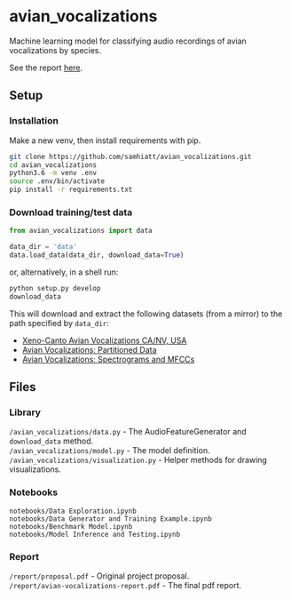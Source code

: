 # avian_vocalizations

Machine learning model for classifying audio recordings of avian vocalizations by species.

See the report [here](/report/avian-vocalizations-report.pdf).

## Setup

### Installation

Make a new venv, then install requirements with pip.

```bash
git clone https://github.com/samhiatt/avian_vocalizations.git
cd avian_vocalizations
python3.6 -m venv .env
source .env/bin/activate
pip install -r requirements.txt
```

### Download training/test data

```python
from avian_vocalizations import data

data_dir = 'data'
data.load_data(data_dir, download_data=True)
```
or, alternatively, in a shell run:

```bash
python setup.py develop
download_data
```
This will download and extract the following datasets (from a mirror) to the path specified by `data_dir`:

* [Xeno-Canto Avian Vocalizations CA/NV, USA](https://www.kaggle.com/samhiatt/xenocanto-avian-vocalizations-canv-usa)
* [Avian Vocalizations: Partitioned Data](https://www.kaggle.com/samhiatt/avian-vocalizations-partitioned-data)
* [Avian Vocalizations: Spectrograms and MFCCs](https://www.kaggle.com/samhiatt/avian-vocalizations-spectrograms-and-mfccs)

## Files
### Library
`/avian_vocalizations/data.py` - The AudioFeatureGenerator and `download_data` method.  
`/avian_vocalizations/model.py` - The model definition.  
`/avian_vocalizations/visualization.py` - Helper methods for drawing visualizations.  
### Notebooks 
`notebooks/Data Exploration.ipynb`  
`notebooks/Data Generator and Training Example.ipynb`  
`notebooks/Benchmark Model.ipynb`  
`notebooks/Model Inference and Testing.ipynb`  
### Report
`/report/proposal.pdf` - Original project proposal.  
`/report/avian-vocalizations-report.pdf` - The final pdf report.  
